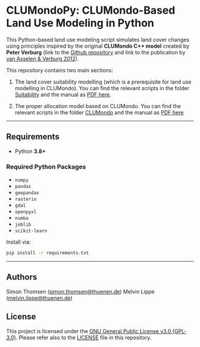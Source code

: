 # CLUMondoPy: CLUMondo-Based Land Use Modeling in Python

This Python-based land use modeling script simulates land cover changes using principles inspired by the original **CLUMondo C++ model** created by **Peter Verburg** (link to the [Github repository](https://github.com/VUEG/CLUMondo) and link to the publication by [van Asselen & Verburg 2012](https://onlinelibrary.wiley.com/doi/10.1111/j.1365-2486.2012.02759.x)). 

This repository contains two main sections:

1. The land cover suitability modelling (which is a prerequisite for land use modelling in CLUMondo). You can find the relevant scripts in the folder [Suitability](CLUMondoPy/CLUMondoPy/Suitability/) and the manual as [PDF here](CLUMondoPy/Suitability_Modelling_Manual.pdf).
  
2. The proper allocation model based on CLUMondo. You can find the relevant scripts in the folder [CLUMondo](CLUMondoPy/CLUMondoPy/CLUMondo) and the manual as [PDF here](CLUMondoPy/CLUMondoPy_Manual.pdf)


---

## Requirements

- Python **3.8+**

### Required Python Packages

- `numpy`
- `pandas`
- `geopandas`
- `rasterio`
- `gdal`
- `openpyxl`
- `numba`
- `joblib`
- `scikit-learn`


Install via:

```bash
pip install -r requirements.txt
```

---

## Authors
Simon Thomsen (simon.thomsen@thuenen.de)
Melvin Lippe (melvin.lippe@thuenen.de)

## License
This project is licensed under the [GNU General Public License v3.0 (GPL-3.0)](https://www.gnu.org/licenses/gpl-3.0.en.html). Please refer also to the [LICENSE](CLUMondoPy/LICENSE.md) file in this repository.



